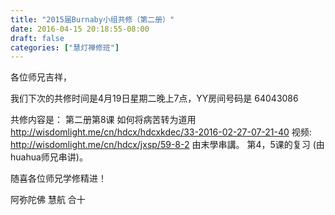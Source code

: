 ```yaml
---
title: "2015届Burnaby小组共修（第二册）"
date: 2016-04-15 20:18:55-08:00
draft: false
categories: ["慧灯禅修班"]
---
```

各位师兄吉祥，

我们下次的共修时间是4月19日星期二晚上7点，YY房间号码是 64043086

共修内容是：
第二册第8课 如何将病苦转为道用 http://wisdomlight.me/cn/hdcx/hdcxkdec/33-2016-02-27-07-21-40
视频: http://wisdomlight.me/cn/hdcx/jxsp/59-8-2
由末學串講。
第4，5课的复习 (由huahua师兄串讲)。

随喜各位师兄学修精进！

阿弥陀佛
慧航 合十
